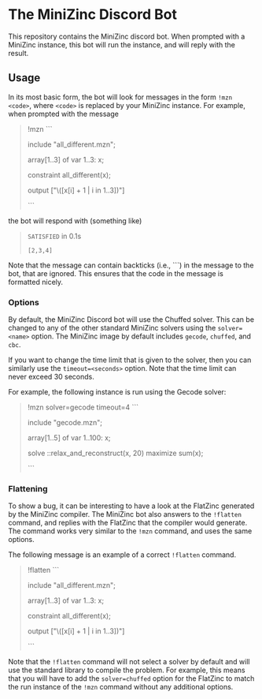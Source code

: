 # The MiniZinc Discord Bot

This repository contains the MiniZinc discord bot.
When prompted with a MiniZinc instance, this bot will run the instance, and will reply with the result.

## Usage

In its most basic form, the bot will look for messages in the form `!mzn <code>`, where `<code>` is replaced by your MiniZinc instance. For example, when prompted with the message

> !mzn \`\`\`
>
> include "all_different.mzn";
>
> array[1..3] of var 1..3: x;
>
> constraint all_different(x);
>
> output ["\\([x[i] + 1 | i in 1..3])"]
>
> \`\`\`

the bot will respond with (something like)

> `SATISFIED` in 0.1s
>
> ```[2,3,4]```

Note that the message can contain backticks (i.e., \`\`\`) in the message to the bot, that are ignored.
This ensures that the code in the message is formatted nicely.

### Options

By default, the MiniZinc Discord bot will use the Chuffed solver. 
This can be changed to any of the other standard MiniZinc solvers using the `solver=<name>` option.
The MiniZinc image by default includes `gecode`, `chuffed`, and `cbc`.

If you want to change the time limit that is given to the solver, then you can similarly use the `timeout=<seconds>` option.
Note that the time limit can never exceed 30 seconds.

For example, the following instance is run using the Gecode solver:

> !mzn solver=gecode timeout=4 \`\`\`
>
> include "gecode.mzn";
>
> array[1..5] of var 1..100: x;
>
> solve ::relax_and_reconstruct(x, 20) maximize sum(x);
>
> \`\`\`

### Flattening

To show a bug, it can be interesting to have a look at the FlatZinc generated by the MiniZinc compiler.
The MiniZinc bot also answers to the `!flatten` command, and replies with the FlatZinc that the compiler would generate.
The command works very similar to the `!mzn` command, and uses the same options.

The following message is an example of a correct `!flatten` command.

> !flatten \`\`\`
>
> include "all_different.mzn";
>
> array[1..3] of var 1..3: x;
>
> constraint all_different(x);
>
> output ["\\([x[i] + 1 | i in 1..3])"]
>
> \`\`\`

Note that the `!flatten` command will not select a solver by default and will use the standard library to compile the problem.
For example, this means that you will have to add the `solver=chuffed` option for the FlatZinc to match the run instance of the `!mzn` command without any additional options.